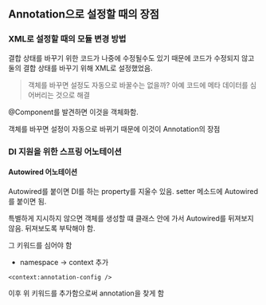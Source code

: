 ## Annotation으로 설정할 때의 장점
### XML로 설정할 때의 모듈 변경 방법

결합 상태를 바꾸기 위한 코드가 나중에 수정될수도 있기 때문에 코드가 수정되지 않고 둘의 결합 상태를 바꾸기 위해 XML로 설정했었음.

> 객체를 바꾸면 설정도 자동으로 바꿀수는 없을까?
아예 코드에 메타 데이터를 심어버리는 것으로 해결

@Component를 발견하면 이것을 객체화함.

객체를 바꾸면 설정이 자동으로 바뀌기 때문에 이것이 Annotation의 장점

### DI 지원을 위한 스프링 어노테이션
#### Autowired 어노테이션
Autowired를 붙이면 DI를 하는 property를 지울수 있음.
setter 메소드에 Autowired를 붙이면 됨.

특별하게 지시하지 않으면 객체를 생성할 떄 클래스 안에 가서 Autowired를 뒤져보지 않음. 뒤져보도록 부탁해야 함.

그 키워드를 심어야 함
+ namespace -> context 추가

```
<context:annotation-config />
```
이후 위 키워드를 추가함으로써 annotation을 찾게 함

